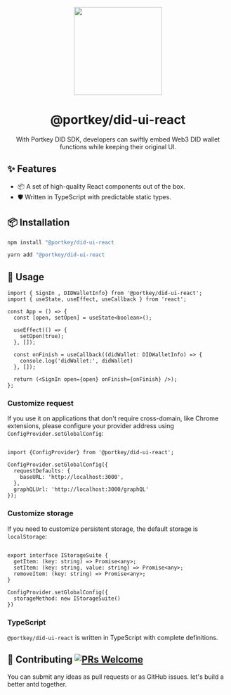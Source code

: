 
<p align="center">
  <a href="https://portkeydocs.readthedocs.io/en/pre-release/PortkeyDIDUISDK/index.html">
    <img width="200" src= "https://raw.githubusercontent.com/Portkey-Wallet/portkey-web/master/logo.png"/>
  </a>
</p>

<h1 align="center">@portkey/did-ui-react</h1>

<div align="center">
With Portkey DID SDK, developers can swiftly embed Web3 DID wallet functions while
keeping their original UI.
</div>

<h2>✨ Features </h2>

- 📦 A set of high-quality React components out of the box.
- 🛡 Written in TypeScript with predictable static types.

<h2>📦 Installation</h2>

```bash
npm install "@portkey/did-ui-react
```

```bash
yarn add "@portkey/did-ui-react
```

## 🔨 Usage

```tsx
import { SignIn , DIDWalletInfo} from '@portkey/did-ui-react';
import { useState, useEffect, useCallback } from 'react';

const App = () => {
  const [open, setOpen] = useState<boolean>();

  useEffect(() => {
    setOpen(true);
  }, []);

  const onFinish = useCallback((didWallet: DIDWalletInfo) => {
    console.log('didWallet:', didWallet)
  }, []);

  return (<SignIn open={open} onFinish={onFinish} />);
};

```

### Customize request

If you use it on applications that don't require cross-domain, like Chrome extensions,
please configure your provider address using ```ConfigProvider.setGlobalConfig```:

```tsx

import {ConfigProvider} from '@portkey/did-ui-react';

ConfigProvider.setGlobalConfig({
  requestDefaults: {
    baseURL: 'http://localhost:3000',
  },
  graphQLUrl: 'http://localhost:3000/graphQL'
});

```

### Customize storage

If you need to customize persistent storage, the default storage is ```localStorage```:

```tsx

export interface IStorageSuite {
  getItem: (key: string) => Promise<any>;
  setItem: (key: string, value: string) => Promise<any>;
  removeItem: (key: string) => Promise<any>;
}

ConfigProvider.setGlobalConfig({
  storageMethod: new IStorageSuite()
})

```

### TypeScript

`@portkey/did-ui-react` is written in TypeScript with complete definitions.

## 🤝 Contributing [![PRs Welcome](https://img.shields.io/badge/PRs-welcome-brightgreen.svg?style=flat-square)](http://makeapullrequest.com)

You can submit any ideas as pull requests or as GitHub issues.
let's build a better antd together.
